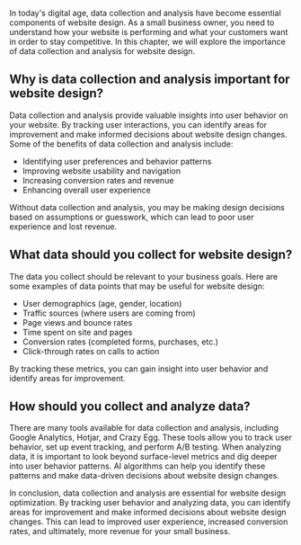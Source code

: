 
In today's digital age, data collection and analysis have become essential components of website design. As a small business owner, you need to understand how your website is performing and what your customers want in order to stay competitive. In this chapter, we will explore the importance of data collection and analysis for website design.

Why is data collection and analysis important for website design?
-----------------------------------------------------------------

Data collection and analysis provide valuable insights into user behavior on your website. By tracking user interactions, you can identify areas for improvement and make informed decisions about website design changes. Some of the benefits of data collection and analysis include:

* Identifying user preferences and behavior patterns
* Improving website usability and navigation
* Increasing conversion rates and revenue
* Enhancing overall user experience

Without data collection and analysis, you may be making design decisions based on assumptions or guesswork, which can lead to poor user experience and lost revenue.

What data should you collect for website design?
------------------------------------------------

The data you collect should be relevant to your business goals. Here are some examples of data points that may be useful for website design:

* User demographics (age, gender, location)
* Traffic sources (where users are coming from)
* Page views and bounce rates
* Time spent on site and pages
* Conversion rates (completed forms, purchases, etc.)
* Click-through rates on calls to action

By tracking these metrics, you can gain insight into user behavior and identify areas for improvement.

How should you collect and analyze data?
----------------------------------------

There are many tools available for data collection and analysis, including Google Analytics, Hotjar, and Crazy Egg. These tools allow you to track user behavior, set up event tracking, and perform A/B testing. When analyzing data, it is important to look beyond surface-level metrics and dig deeper into user behavior patterns. AI algorithms can help you identify these patterns and make data-driven decisions about website design changes.

In conclusion, data collection and analysis are essential for website design optimization. By tracking user behavior and analyzing data, you can identify areas for improvement and make informed decisions about website design changes. This can lead to improved user experience, increased conversion rates, and ultimately, more revenue for your small business.
